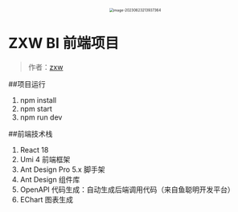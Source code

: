 <p align="center">
<img src="https://gd-hbimg.huaban.com/9b38df7d6587648a87019ee705e37cf71953c046155f9-cjzG09_fw658webp" alt="image-20230623213937364" style="zoom:50%;" align="center" />
</p>

# ZXW BI 前端项目

> 作者：[zxw](http://gitlab.code-nav.cn/zxw/mybi)

##项目运行
1. npm install 
2. npm start
3. npm run dev

##前端技术栈
1. React 18
2. Umi 4 前端框架
3. Ant Design Pro 5.x 脚手架
4. Ant Design 组件库
5. OpenAPI 代码生成：自动生成后端调用代码（来自鱼聪明开发平台）
6. EChart 图表生成
